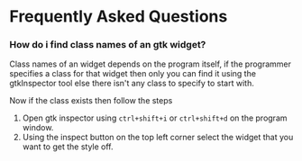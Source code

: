 # Frequently Asked Questions

### How do i find class names of an gtk widget?

Class names of an widget depends on the program itself, if the programmer specifies a class for that widget then only you can find it using the gtkInspector tool else there isn't any class to specify to start with.

Now if the class exists then follow the steps 

1. Open gtk inspector using `ctrl+shift+i` or `ctrl+shift+d` on the program window.
2. Using the inspect button on the top left corner select the widget that you want to get the style off.